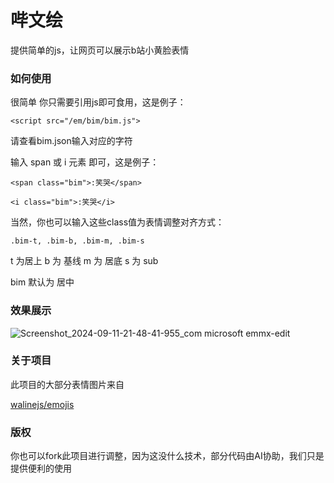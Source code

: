 # 哔文绘
提供简单的js，让网页可以展示b站小黄脸表情

### 如何使用

很简单 你只需要引用js即可食用，这是例子：

``<script src="/em/bim/bim.js">``


请查看bim.json输入对应的字符

输入 span 或 i 元素 即可，这是例子：

``<span class="bim">:笑哭</span>``

``<i class="bim">:笑哭</i>``

当然，你也可以输入这些class值为表情调整对齐方式：

`` .bim-t, .bim-b, .bim-m, .bim-s ``

t 为居上 b 为 基线 m 为 居底 s 为 sub

bim 默认为 居中

### 效果展示
![Screenshot_2024-09-11-21-48-41-955_com microsoft emmx-edit](https://github.com/user-attachments/assets/d4fb9f34-ce6b-4e86-8ce6-0f69eb9f97d1)

### 关于项目

此项目的大部分表情图片来自

[walinejs/emojis](https://github.com/walinejs/emojis)

### 版权

你也可以fork此项目进行调整，因为这没什么技术，部分代码由AI协助，我们只是提供便利的使用